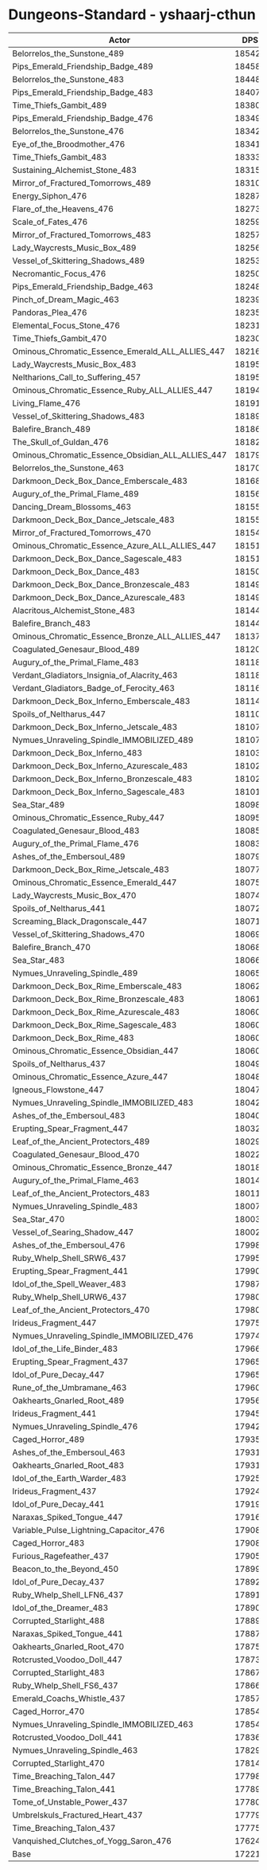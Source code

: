 # Dungeons-Standard - yshaarj-cthun
| Actor | DPS | Increase |
|---|:---:|:---:|
|Belorrelos_the_Sunstone_489|185422|7.67%|
|Pips_Emerald_Friendship_Badge_489|184582|7.18%|
|Belorrelos_the_Sunstone_483|184486|7.13%|
|Pips_Emerald_Friendship_Badge_483|184078|6.89%|
|Time_Thiefs_Gambit_489|183806|6.73%|
|Pips_Emerald_Friendship_Badge_476|183498|6.55%|
|Belorrelos_the_Sunstone_476|183425|6.51%|
|Eye_of_the_Broodmother_476|183411|6.50%|
|Time_Thiefs_Gambit_483|183338|6.46%|
|Sustaining_Alchemist_Stone_483|183159|6.36%|
|Mirror_of_Fractured_Tomorrows_489|183102|6.32%|
|Energy_Siphon_476|182873|6.19%|
|Flare_of_the_Heavens_476|182738|6.11%|
|Scale_of_Fates_476|182590|6.03%|
|Mirror_of_Fractured_Tomorrows_483|182578|6.02%|
|Lady_Waycrests_Music_Box_489|182561|6.01%|
|Vessel_of_Skittering_Shadows_489|182531|5.99%|
|Necromantic_Focus_476|182507|5.98%|
|Pips_Emerald_Friendship_Badge_463|182487|5.96%|
|Pinch_of_Dream_Magic_463|182396|5.91%|
|Pandoras_Plea_476|182355|5.89%|
|Elemental_Focus_Stone_476|182311|5.86%|
|Time_Thiefs_Gambit_470|182303|5.86%|
|Ominous_Chromatic_Essence_Emerald_ALL_ALLIES_447|182162|5.78%|
|Lady_Waycrests_Music_Box_483|181957|5.66%|
|Neltharions_Call_to_Suffering_457|181955|5.66%|
|Ominous_Chromatic_Essence_Ruby_ALL_ALLIES_447|181948|5.65%|
|Living_Flame_476|181916|5.63%|
|Vessel_of_Skittering_Shadows_483|181894|5.62%|
|Balefire_Branch_489|181865|5.60%|
|The_Skull_of_Guldan_476|181826|5.58%|
|Ominous_Chromatic_Essence_Obsidian_ALL_ALLIES_447|181794|5.56%|
|Belorrelos_the_Sunstone_463|181702|5.51%|
|Darkmoon_Deck_Box_Dance_Emberscale_483|181688|5.50%|
|Augury_of_the_Primal_Flame_489|181561|5.43%|
|Dancing_Dream_Blossoms_463|181559|5.43%|
|Darkmoon_Deck_Box_Dance_Jetscale_483|181554|5.42%|
|Mirror_of_Fractured_Tomorrows_470|181544|5.42%|
|Ominous_Chromatic_Essence_Azure_ALL_ALLIES_447|181518|5.40%|
|Darkmoon_Deck_Box_Dance_Sagescale_483|181512|5.40%|
|Darkmoon_Deck_Box_Dance_483|181506|5.40%|
|Darkmoon_Deck_Box_Dance_Bronzescale_483|181497|5.39%|
|Darkmoon_Deck_Box_Dance_Azurescale_483|181491|5.39%|
|Alacritous_Alchemist_Stone_483|181444|5.36%|
|Balefire_Branch_483|181442|5.36%|
|Ominous_Chromatic_Essence_Bronze_ALL_ALLIES_447|181370|5.32%|
|Coagulated_Genesaur_Blood_489|181209|5.22%|
|Augury_of_the_Primal_Flame_483|181186|5.21%|
|Verdant_Gladiators_Insignia_of_Alacrity_463|181184|5.21%|
|Verdant_Gladiators_Badge_of_Ferocity_463|181166|5.20%|
|Darkmoon_Deck_Box_Inferno_Emberscale_483|181142|5.18%|
|Spoils_of_Neltharus_447|181107|5.16%|
|Darkmoon_Deck_Box_Inferno_Jetscale_483|181078|5.15%|
|Nymues_Unraveling_Spindle_IMMOBILIZED_489|181076|5.15%|
|Darkmoon_Deck_Box_Inferno_483|181031|5.12%|
|Darkmoon_Deck_Box_Inferno_Azurescale_483|181027|5.12%|
|Darkmoon_Deck_Box_Inferno_Bronzescale_483|181023|5.11%|
|Darkmoon_Deck_Box_Inferno_Sagescale_483|181015|5.11%|
|Sea_Star_489|180988|5.09%|
|Ominous_Chromatic_Essence_Ruby_447|180956|5.08%|
|Coagulated_Genesaur_Blood_483|180858|5.02%|
|Augury_of_the_Primal_Flame_476|180833|5.00%|
|Ashes_of_the_Embersoul_489|180792|4.98%|
|Darkmoon_Deck_Box_Rime_Jetscale_483|180779|4.97%|
|Ominous_Chromatic_Essence_Emerald_447|180753|4.96%|
|Lady_Waycrests_Music_Box_470|180744|4.95%|
|Spoils_of_Neltharus_441|180721|4.94%|
|Screaming_Black_Dragonscale_447|180713|4.93%|
|Vessel_of_Skittering_Shadows_470|180694|4.92%|
|Balefire_Branch_470|180683|4.92%|
|Sea_Star_483|180663|4.91%|
|Nymues_Unraveling_Spindle_489|180657|4.90%|
|Darkmoon_Deck_Box_Rime_Emberscale_483|180623|4.88%|
|Darkmoon_Deck_Box_Rime_Bronzescale_483|180612|4.88%|
|Darkmoon_Deck_Box_Rime_Azurescale_483|180609|4.87%|
|Darkmoon_Deck_Box_Rime_Sagescale_483|180607|4.87%|
|Darkmoon_Deck_Box_Rime_483|180604|4.87%|
|Ominous_Chromatic_Essence_Obsidian_447|180601|4.87%|
|Spoils_of_Neltharus_437|180494|4.81%|
|Ominous_Chromatic_Essence_Azure_447|180482|4.80%|
|Igneous_Flowstone_447|180472|4.79%|
|Nymues_Unraveling_Spindle_IMMOBILIZED_483|180425|4.77%|
|Ashes_of_the_Embersoul_483|180404|4.76%|
|Erupting_Spear_Fragment_447|180329|4.71%|
|Leaf_of_the_Ancient_Protectors_489|180290|4.69%|
|Coagulated_Genesaur_Blood_470|180229|4.65%|
|Ominous_Chromatic_Essence_Bronze_447|180184|4.63%|
|Augury_of_the_Primal_Flame_463|180143|4.60%|
|Leaf_of_the_Ancient_Protectors_483|180113|4.59%|
|Nymues_Unraveling_Spindle_483|180073|4.56%|
|Sea_Star_470|180032|4.54%|
|Vessel_of_Searing_Shadow_447|180023|4.53%|
|Ashes_of_the_Embersoul_476|179989|4.51%|
|Ruby_Whelp_Shell_SRW6_437|179956|4.50%|
|Erupting_Spear_Fragment_441|179908|4.47%|
|Idol_of_the_Spell_Weaver_483|179879|4.45%|
|Ruby_Whelp_Shell_URW6_437|179806|4.41%|
|Leaf_of_the_Ancient_Protectors_470|179803|4.41%|
|Irideus_Fragment_447|179756|4.38%|
|Nymues_Unraveling_Spindle_IMMOBILIZED_476|179741|4.37%|
|Idol_of_the_Life_Binder_483|179664|4.33%|
|Erupting_Spear_Fragment_437|179654|4.32%|
|Idol_of_Pure_Decay_447|179651|4.32%|
|Rune_of_the_Umbramane_463|179604|4.29%|
|Oakhearts_Gnarled_Root_489|179563|4.27%|
|Irideus_Fragment_441|179451|4.20%|
|Nymues_Unraveling_Spindle_476|179421|4.18%|
|Caged_Horror_489|179353|4.15%|
|Ashes_of_the_Embersoul_463|179314|4.12%|
|Oakhearts_Gnarled_Root_483|179311|4.12%|
|Idol_of_the_Earth_Warder_483|179251|4.09%|
|Irideus_Fragment_437|179243|4.08%|
|Idol_of_Pure_Decay_441|179196|4.05%|
|Naraxas_Spiked_Tongue_447|179164|4.04%|
|Variable_Pulse_Lightning_Capacitor_476|179086|3.99%|
|Caged_Horror_483|179084|3.99%|
|Furious_Ragefeather_437|179054|3.97%|
|Beacon_to_the_Beyond_450|178992|3.94%|
|Idol_of_Pure_Decay_437|178922|3.89%|
|Ruby_Whelp_Shell_LFN6_437|178919|3.89%|
|Idol_of_the_Dreamer_483|178900|3.88%|
|Corrupted_Starlight_488|178895|3.88%|
|Naraxas_Spiked_Tongue_441|178872|3.87%|
|Oakhearts_Gnarled_Root_470|178759|3.80%|
|Rotcrusted_Voodoo_Doll_447|178739|3.79%|
|Corrupted_Starlight_483|178675|3.75%|
|Ruby_Whelp_Shell_FS6_437|178667|3.75%|
|Emerald_Coachs_Whistle_437|178575|3.69%|
|Caged_Horror_470|178548|3.68%|
|Nymues_Unraveling_Spindle_IMMOBILIZED_463|178541|3.67%|
|Rotcrusted_Voodoo_Doll_441|178364|3.57%|
|Nymues_Unraveling_Spindle_463|178293|3.53%|
|Corrupted_Starlight_470|178140|3.44%|
|Time_Breaching_Talon_447|177989|3.35%|
|Time_Breaching_Talon_441|177896|3.30%|
|Tome_of_Unstable_Power_437|177808|3.25%|
|Umbrelskuls_Fractured_Heart_437|177794|3.24%|
|Time_Breaching_Talon_437|177758|3.22%|
|Vanquished_Clutches_of_Yogg_Saron_476|176249|2.34%|
|Base|172214|0.00%|
